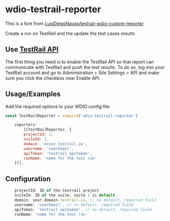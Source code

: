 
# wdio-testrail-reporter #

This is a fork from [LuisDiegoNavas/testrail-wdio-custom-reporter](https://github.com/LuisDiegoNavas/testrail-wdio-custom-reporter)

Create a run on TestRail and the update the test cases results

## Use [TestRail API](https://www.gurock.com/testrail/docs/api/reference) ##

The first thing you need is to enable the TestRail API so that report can communicate with TestRail and push the test results.
To do so, log into your TestRail account and go to Administration > Site Settings > API and make sure you click the checkbox near Enable API.

## Usage/Examples ##

Add the required options to your WDIO config file

```javascript
const TestRailReporter = require('wdio-testrail-reporter')

    reporters: 
        [[TestRailReporter, {
        projectId: 1,
        suiteId: 1,
        domain: 'xxxxx.testrail.io',
        username: 'userEmail',
        apiToken: 'testrail apitoken',
        runName: 'name for the test run'  
    }]],
```

## Configuration ##

```javascript
    projectId: ID of the testrail project
    suiteId: ID of the suite, suite 1 is default 
    domain: your-domain.testrail.io, // no default, required field
    username: 'userEmail', // no default, required field
    apiToken: 'testrail apitoken', // no default, required field
    runName: 'name for the test run'
```
